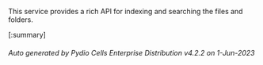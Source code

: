 






This service provides a rich API for indexing and searching the files and folders.

[:summary]

###### Auto generated by Pydio Cells Enterprise Distribution v4.2.2 on 1-Jun-2023
